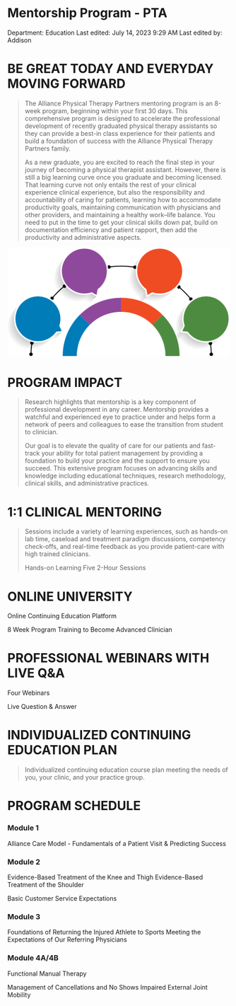 # Mentorship Program - PTA

Department: Education
Last edited: July 14, 2023 9:29 AM
Last edited by: Addison

# BE GREAT TODAY AND EVERYDAY MOVING FORWARD

> The Alliance Physical Therapy Partners mentoring program is an 8-week program, beginning within your first 30 days. This comprehensive program is designed to accelerate the professional development of recently graduated physical therapy assistants so they can provide a best-in class experience for their patients and build a foundation of success with the Alliance Physical Therapy Partners family.
> 
> 
> As a new graduate, you are excited to reach the final step in your journey of becoming a physical therapist assistant. However, there is still a big learning curve once you graduate and becoming licensed. That learning curve not only entails the rest of your clinical experience clinical experience, but also the responsibility and accountability of caring for patients, learning how to accommodate productivity goals, maintaining communication with physicians and other providers, and maintaining a healthy work–life balance. You need to put in the time to get your clinical skills down pat, build on documentation efficiency and patient rapport, then add the productivity and administrative aspects.
> 

![Mentorship%20Program%20-%20PTA%200677eb5ccb7f45a7a11158bc7df6cd47/image10.png](Mentorship%20Program%20-%20PTA%200677eb5ccb7f45a7a11158bc7df6cd47/image10.png)

# PROGRAM IMPACT

> Research highlights that mentorship is a key component of professional development in any career. Mentorship provides a watchful and experienced eye to practice under and helps form a network of peers and colleagues to ease the transition from student to clinician.
> 
> 
> Our goal is to elevate the quality of care for our patients and fast-track your ability for total patient management by providing a foundation to build your practice and the support to ensure you succeed. This extensive program focuses on advancing skills and knowledge including educational techniques, research methodology, clinical skills, and administrative practices.
> 

# 1:1 CLINICAL MENTORING

> Sessions include a variety of learning experiences, such as hands-on lab time, caseload and treatment paradigm discussions, competency check-offs, and real-time feedback as you provide patient-care with high trained clinicians.
> 
> 
> Hands-on Learning Five 2-Hour Sessions
> 

# ONLINE UNIVERSITY

Online Continuing Education Platform

8 Week Program Training to Become Advanced Clinician

# PROFESSIONAL WEBINARS WITH LIVE Q&A

Four Webinars

Live Question & Answer

# INDIVIDUALIZED CONTINUING EDUCATION PLAN

> Individualized continuing education course plan meeting the needs of you, your clinic, and your practice group.
> 

# PROGRAM SCHEDULE

### Module 1

Alliance Care Model - Fundamentals of a Patient Visit & Predicting Success

### Module 2

Evidence-Based Treatment of the Knee and Thigh Evidence-Based Treatment of the Shoulder

Basic Customer Service Expectations

### Module 3

Foundations of Returning the Injured Athlete to Sports Meeting the Expectations of Our Referring Physicians

### Module 4A/4B

Functional Manual Therapy

Management of Cancellations and No Shows Impaired External Joint Mobility